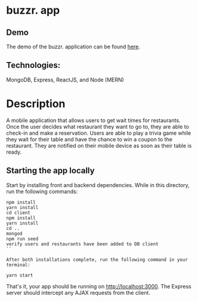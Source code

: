 # buzzr. app

## Demo
The demo of the buzzr. application can be found [here](https://buzzrapp.herokuapp.com/).

## Technologies:

MongoDB, Express, ReactJS, and Node (MERN)

# Description

A mobile application that allows users to get wait times for restaurants. Once the user decides what restaurant they want to go to, they are able to check-in and make a reservation. Users are able to play a trivia game while they wait for their table and have the chance to win a coupon to the restaurant. They are notified on their mobile device as soon as their table is ready.

## Starting the app locally

Start by installing front and backend dependencies. While in this directory, run the following commands:

```
npm install
yarn install
cd client
npm install
yarn install
cd ..
mongod
npm run seed
verify users and restaurants have been added to DB client
``

After both installations complete, run the following command in your terminal:

```
```
yarn start
```

That's it, your app should be running on <http://localhost:3000>. The Express server should intercept any AJAX requests from the client.




